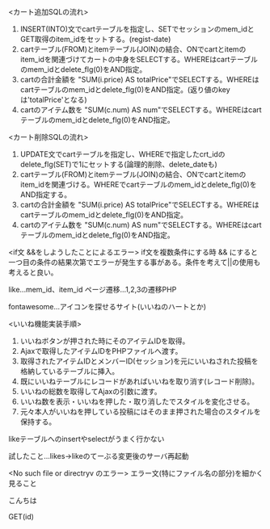 <カート追加SQLの流れ>
1. INSERT(INTO)文でcartテーブルを指定し、SETでセッションのmem_idとGET取得のitem_idをセットする。(regist-date)
2. cartテーブル(FROM)とitemテーブル(JOIN)の結合、ONでcartとitemのitem_idを関連づけてカートの中身をSELECTする。WHEREはcartテーブルのmem_idとdelete_flg(0)をAND指定。
3. cartの合計金額を "SUM(i.price) AS totalPrice"でSELECTする。WHEREはcartテーブルのmem_idとdelete_flg(0)をAND指定。(返り値のkeyは'totalPrice'となる)
4. cartのアイテム数を "SUM(c.num) AS num"でSELECTする。WHEREはcartテーブルのmem_idとdelete_flg(0)をAND指定。

<カート削除SQLの流れ>
1. UPDATE文でcartテーブルを指定し、WHEREで指定したcrt_idのdelete_flg(SET)で1にセットする(論理的削除、delete_dateも)
2. cartテーブル(FROM)とitemテーブル(JOIN)の結合、ONでcartとitemのitem_idを関連づける。WHEREでcartテーブルのmem_idとdelete_flg(0)をAND指定する。
3. cartの合計金額を "SUM(i.price) AS totalPrice"でSELECTする。WHEREはcartテーブルのmem_idとdelete_flg(0)をAND指定。
4. cartのアイテム数を "SUM(c.num) AS num"でSELECTする。WHEREはcartテーブルのmem_idとdelete_flg(0)をAND指定。

<if文 &&をしようしたことによるエラー>
if文を複数条件にする時 && にすると一つ目の条件の結果次第でエラーが発生する事がある。条件を考えて||の使用も考えると良い。

like...mem_id、item_id
ページ遷移...1,2,3の遷移PHP

fontawesome...アイコンを探せるサイト(いいねのハートとか)

<いいね機能実装手順>

1. いいねボタンが押された時にそのアイテムIDを取得。
2. Ajaxで取得したアイテムIDをPHPファイルへ渡す。
3. 取得されたアイテムIDとメンバーID(セッション)を元にいいねされた投稿を格納しているテーブルに挿入。
4. 既にいいねテーブルにレコードがあればいいねを取り消す(レコード削除)。
5. いいねの総数を取得してAjaxの引数に渡す。
6. いいね数を表示・いいねを押した・取り消したでスタイルを変化させる。
7. 元々本人がいいねを押している投稿にはそのまま押された場合のスタイルを保持する。

likeテーブルへのinsertやselectがうまく行かない

試したこと...likes→likeのてーぶる変更後のサーバ再起動

<No such file or directryv のエラー>
エラー文(特にファイル名の部分)を細かく見ること

こんちは

GET(id)